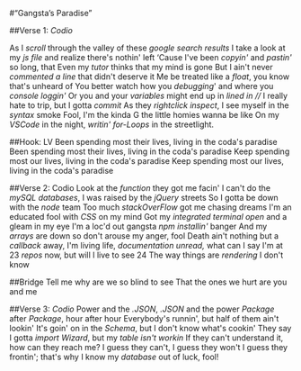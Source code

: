#“Gangsta’s Paradise”

##Verse 1: *Codio*

As I *scroll* through the valley of these *google search results*
I take a look at my *js file* and realize there's nothin' left
‘Cause I've been *copyin'* and *pastin'* so long, that
Even my *tutor* thinks that my mind is gone
But I ain't never *commented* *a line* that didn't deserve it
Me be treated like a *float*, you know that's unheard of
You better watch how you *debugging*' and where you *console loggin'*
Or you and your *variables* might end up in *lined in //*
I really hate to trip, but I gotta *commit*
As they *rightclick inspect*, I see myself in the *syntax* smoke
Fool, I'm the kinda G the little homies wanna be like
On my *VSCode* in the night, *writin' for-Loops* in the streetlight.

##Hook: LV
Been spending most their lives, living in the coda's paradise
Been spending most their lives, living in the coda's paradise
Keep spending most our lives, living in the coda's paradise
Keep spending most our lives, living in the coda's paradise

##Verse 2: Codio
Look at the *function* they got me facin'
I can't do the *mySQL databases*, I was raised by the *jQuery* streets
So I gotta be down with the *node* team
Too much *stackOverFlow* got me chasing dreams
I'm an educated fool with *CSS* on my mind
Got my *integrated terminal open* and a gleam in my eye
I'm a loc'd out gangsta *npm installin'* banger
And my *arrays* are down so don't arouse my anger, fool
Death ain't nothing but a *callback* away,
I'm living life, *documentation unread,* what can I say
I'm at 23 *repos* now, but will I live to see 24
The way things are *rendering* I don't know

##Bridge
Tell me why are we so blind to see
That the ones we hurt are you and me

##Verse 3: *Codio*
Power and the *.JSON*, *.JSON* and the power
*Package* after *Package*, hour after hour
Everybody's runnin', but half of them ain't lookin'
It's goin' on in the *Schema*, but I don't know what's cookin'
They say I gotta *import Wizard*, but my *table isn't workin*
If they can't understand it, how can they reach me?
I guess they can't, I guess they won't
I guess they frontin'; that's why I know my *database* out of luck, fool!
